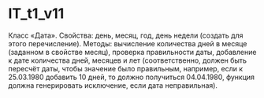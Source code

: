# IT_t1_v11

Класс «Дата».
Свойства: день, месяц, год, день недели (создать для этого перечисление). 
Методы: вычисление количества дней в месяце (заданном в свойстве месяц), проверка правильности даты, добавление к дате количества дней, месяцев и лет (соответственно, должен быть пересчёт даты, чтобы значение было правильным, например, если к 25.03.1980 добавить 10 дней, то должно получиться 04.04.1980, функция должна генерировать исключение, если дата неправильная).
